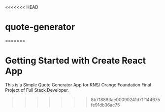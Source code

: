 <<<<<<< HEAD
# quote-generator
=======
# Getting Started with Create React App
This is a Simple Quote Generator App for KNS/ Orange Foundation Final Project of Full Stack Developer.

>>>>>>> 8b718883ae00090241d71f144675fe91db36ac75
